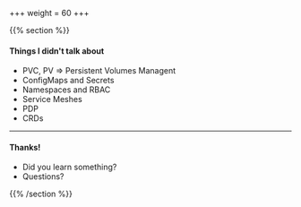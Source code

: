 +++
weight = 60
+++

{{% section %}}

#### Things I didn't talk about

- PVC, PV => Persistent Volumes Managent
- ConfigMaps and Secrets
- Namespaces and RBAC
- Service Meshes
- PDP
- CRDs

---

#### Thanks!

- Did you learn something?
- Questions?

{{% /section %}}
